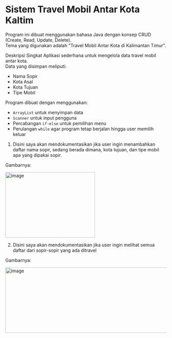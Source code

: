 # Sistem Travel Mobil Antar Kota Kaltim

Program ini dibuat menggunakan bahasa Java dengan konsep CRUD (Create, Read, Update, Delete).  
Tema yang digunakan adalah "Travel Mobil Antar Kota di Kalimantan Timur".

Deskripsi Singkat
Aplikasi sederhana untuk mengelola data travel mobil antar kota.  
Data yang disimpan meliputi:
- Nama Sopir
- Kota Asal
- Kota Tujuan
- Tipe Mobil

Program dibuat dengan menggunakan:
- `ArrayList` untuk menyimpan data
- `Scanner` untuk input pengguna
- Percabangan `if-else` untuk pemilihan menu
- Perulangan `while` agar program tetap berjalan hingga user memilih keluar
  

1. Disini saya akan mendokumentasikan jika user ingin menambahkan daftar nama sopir, sedang berada dimana, kota tujuan, dan tipe mobil apa yang dipakai sopir. 


Gambarnya:


<img width="280" height="204" alt="image" src="https://github.com/user-attachments/assets/b16205f8-2073-4688-a09a-f1606a2326de" />



2. Disini saya akan mendokumentasikan jika user ingin melihat semua daftar dari sopir-sopir yang ada ditravel


Gambarnya:


<img width="623" height="204" alt="image" src="https://github.com/user-attachments/assets/222f2e1b-2e09-4d48-bf9e-12b206060025" />


